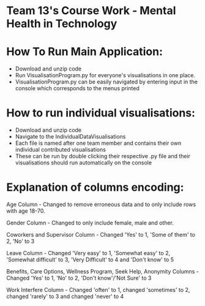 # Team 13's Course Work - Mental Health in Technology
# How To Run Main Application:
- Download and unzip code
- Run VisualisationProgram.py for everyone's visualisations in one place.
- VisualisationProgram.py can be easily navigated by entering input in the console which corresponds to the menus printed

# How to run individual visualisations:
- Download and unzip code
- Navigate to the IndividualDataVisualisations
- Each file is named after one team member and contains their own individual contributed visualisations
- These can be run by double clicking their respective .py file and their visualisations should run automatically on the console
# Explanation of columns encoding:
Age Column -
Changed to remove erroneous data and to only include rows with age 18-70.

Gender Column - 
Changed to only include female, male and other.

Coworkers and Supervisor Column -
Changed 'Yes' to 1, 'Some of them' to 2, 'No' to 3

Leave Column -
Changed 'Very easy' to 1, 'Somewhat easy' to 2, 'Somewhat difficult' to 3, 'Very Difficult' to 4 and 'Don't know' to 5

Benefits, Care Options, Wellness Program, Seek Help, Anonymity Columns -
Changed 'Yes' to 1, 'No' to 2, 'Don't know'/'Not Sure' to 3

Work Interfere Column -
Changed 'often' to 1, changed 'sometimes' to 2, changed 'rarely' to 3 and changed 'never' to 4


